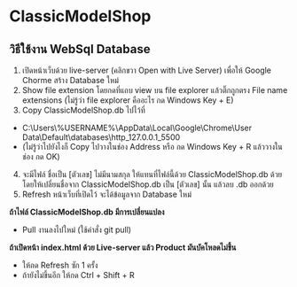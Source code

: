 # ClassicModelShop

## วิธีใช้งาน WebSql Database
1. เปิดหน้าเว็บด้วย live-server (คลิกขวา Open with Live Server) เพื่อให้ Google Chorme สร้าง Database ใหม่
2. Show file extension โดยกดที่แถบ view บน file explorer แล้วติ๊กถูกตรง File name extensions 
(ไม่รู้ว่า file explorer คืออะไร กด Windows Key + E)
3. Copy ClassicModelShop.db ไปไว้ที่ 
- C:\Users\\%USERNAME%\AppData\Local\Google\Chrome\User Data\Default\databases\http_127.0.0.1_5500
- (ไม่รู้ว่าไปยังไงก็ Copy ไปวางในช่อง Address หรือ กด Windows Key + R แล้ววางในช่อง กด OK)
4. จะมีไฟล์ ชื่อเป็น [ตัวเลข] ไม่มีนามสกุล ให้แทนที่ไฟล์นี้ด้วย ClassicModelShop.db ด้วยโดยให้เปลี่ยนชื่อจาก ClassicModelShop.db เป็น [ตัวเลข] นั้น แล้วลบ .db ออกด้วย
5. Refresh หน้าเว็บที่เปิดไว้ จะได้ข้อมูลจาก Database ใหม่

**ถ้าไฟล์ ClassicModelShop.db มีการเปลี่ยนแปลง**
- Pull งานลงไปใหม่ (ใช้คำสั่ง git pull)

**ถ้าเปิดหน้า index.html ด้วย Live-server แล้ว Product มันบัคโหลดไม่ขึ้น** 
- ให้กด Refresh ซัก 1 ครั้ง 
- ถ้ายังไม่ขึ้นอีก ให้กด Ctrl + Shift + R